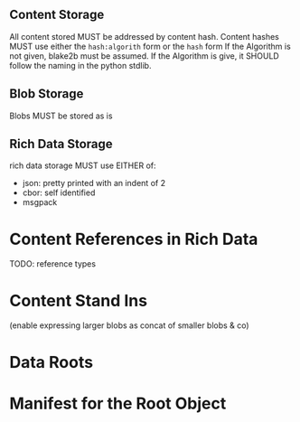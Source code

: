 ## Content Storage


All content stored MUST be addressed by content hash.
Content hashes MUST use either the `hash:algorith` form or the `hash` form
If the Algorithm is not given, blake2b must be assumed.
If the Algorithm is give, it SHOULD follow the naming in the python stdlib.



## Blob Storage

Blobs MUST be stored as is

## Rich Data Storage

rich data storage MUST use EITHER of:

* json: pretty printed with an indent of 2
* cbor: self identified
* msgpack


# Content References in Rich Data

TODO: reference types


# Content Stand Ins


(enable expressing larger blobs as concat of smaller blobs & co)



# Data Roots


# Manifest for the Root Object
